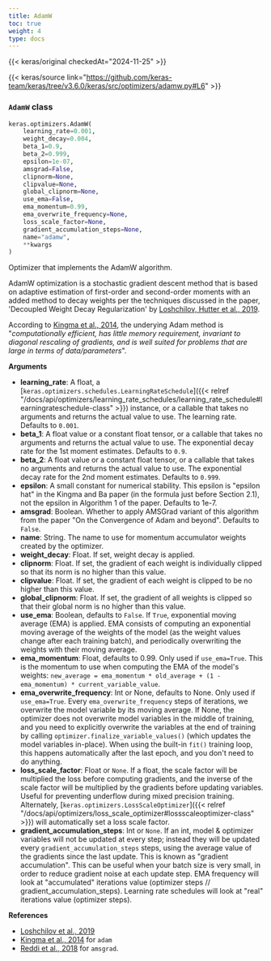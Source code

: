 ```yaml
---
title: AdamW
toc: true
weight: 4
type: docs
---
```


{{< keras/original checkedAt="2024-11-25" >}}

{{< keras/source link="https://github.com/keras-team/keras/tree/v3.6.0/keras/src/optimizers/adamw.py#L6" >}}

### `AdamW` class

```python
keras.optimizers.AdamW(
    learning_rate=0.001,
    weight_decay=0.004,
    beta_1=0.9,
    beta_2=0.999,
    epsilon=1e-07,
    amsgrad=False,
    clipnorm=None,
    clipvalue=None,
    global_clipnorm=None,
    use_ema=False,
    ema_momentum=0.99,
    ema_overwrite_frequency=None,
    loss_scale_factor=None,
    gradient_accumulation_steps=None,
    name="adamw",
    **kwargs
)
```

Optimizer that implements the AdamW algorithm.

AdamW optimization is a stochastic gradient descent method that is based on
adaptive estimation of first-order and second-order moments with an added
method to decay weights per the techniques discussed in the paper,
'Decoupled Weight Decay Regularization' by
[Loshchilov, Hutter et al., 2019](https://arxiv.org/abs/1711.05101).

According to
[Kingma et al., 2014](http://arxiv.org/abs/1412.6980),
the underying Adam method is "_computationally
efficient, has little memory requirement, invariant to diagonal rescaling of
gradients, and is well suited for problems that are large in terms of
data/parameters_".

**Arguments**

- **learning_rate**: A float, a
  [`keras.optimizers.schedules.LearningRateSchedule`]({{< relref "/docs/api/optimizers/learning_rate_schedules/learning_rate_schedule#learningrateschedule-class" >}}) instance, or
  a callable that takes no arguments and returns the actual value to
  use. The learning rate. Defaults to `0.001`.
- **beta_1**: A float value or a constant float tensor, or a callable
  that takes no arguments and returns the actual value to use. The
  exponential decay rate for the 1st moment estimates.
  Defaults to `0.9`.
- **beta_2**: A float value or a constant float tensor, or a callable
  that takes no arguments and returns the actual value to use. The
  exponential decay rate for the 2nd moment estimates.
  Defaults to `0.999`.
- **epsilon**: A small constant for numerical stability. This epsilon is
  "epsilon hat" in the Kingma and Ba paper (in the formula just
  before Section 2.1), not the epsilon in Algorithm 1 of the paper.
  Defaults to 1e-7.
- **amsgrad**: Boolean. Whether to apply AMSGrad variant of this algorithm
  from the paper "On the Convergence of Adam and beyond".
  Defaults to `False`.
- **name**: String. The name to use
  for momentum accumulator weights created by
  the optimizer.
- **weight_decay**: Float. If set, weight decay is applied.
- **clipnorm**: Float. If set, the gradient of each weight is individually
  clipped so that its norm is no higher than this value.
- **clipvalue**: Float. If set, the gradient of each weight is clipped to be
  no higher than this value.
- **global_clipnorm**: Float. If set, the gradient of all weights is clipped
  so that their global norm is no higher than this value.
- **use_ema**: Boolean, defaults to `False`.
  If `True`, exponential moving average
  (EMA) is applied. EMA consists of computing an exponential moving
  average of the weights of the model (as the weight values change
  after each training batch), and periodically overwriting the
  weights with their moving average.
- **ema_momentum**: Float, defaults to 0.99. Only used if `use_ema=True`.
  This is the momentum to use when computing
  the EMA of the model's weights:
  `new_average = ema_momentum * old_average + (1 - ema_momentum) *
current_variable_value`.
- **ema_overwrite_frequency**: Int or None, defaults to None. Only used if
  `use_ema=True`. Every `ema_overwrite_frequency` steps of iterations,
  we overwrite the model variable by its moving average.
  If None, the optimizer
  does not overwrite model variables in the middle of training,
  and you need to explicitly overwrite the variables
  at the end of training by calling
  `optimizer.finalize_variable_values()` (which updates the model
  variables in-place). When using the built-in `fit()` training loop,
  this happens automatically after the last epoch,
  and you don't need to do anything.
- **loss_scale_factor**: Float or `None`. If a float, the scale factor will
  be multiplied the loss before computing gradients, and the inverse
  of the scale factor will be multiplied by the gradients before
  updating variables. Useful for preventing underflow during
  mixed precision training. Alternately,
  [`keras.optimizers.LossScaleOptimizer`]({{< relref "/docs/api/optimizers/loss_scale_optimizer#lossscaleoptimizer-class" >}}) will
  automatically set a loss scale factor.
- **gradient_accumulation_steps**: Int or `None`. If an int, model & optimizer
  variables will not be updated at every step; instead they will be
  updated every `gradient_accumulation_steps` steps, using the average
  value of the gradients since the last update. This is known as
  "gradient accumulation". This can be useful
  when your batch size is very small, in order to reduce gradient
  noise at each update step. EMA frequency will look at "accumulated"
  iterations value (optimizer steps // gradient_accumulation_steps).
  Learning rate schedules will look at "real" iterations value
  (optimizer steps).

**References**

- [Loshchilov et al., 2019](https://arxiv.org/abs/1711.05101)
- [Kingma et al., 2014](http://arxiv.org/abs/1412.6980) for `adam`
- [Reddi et al., 2018](https://openreview.net/pdf?id=ryQu7f-RZ) for `amsgrad`.
